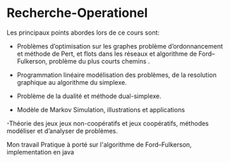 # Recherche-Operationel

Les principaux points abordes lors de ce cours sont:

- Problèmes  d’optimisation  sur  les  graphes   problème d’ordonnancement  et méthode de Pert, et flots dans les réseaux et algorithme de Ford–Fulkerson, problème du plus courts chemins .

- Programmation  linéaire   modélisation  des  problèmes,  de  la  resolution graphique au algorithme du simplexe. 

- Problème de la dualité et méthode dual-simplexe. 

- Modèle de Markov Simulation, illustrations et applications 

-Théorie  des  jeux   jeux  non-coopératifs  et  jeux  coopératifs,  méthodes modéliser et d’analyser de problèmes.

Mon travail Pratique à porté sur l'algorithme de Ford–Fulkerson, implementation en java
